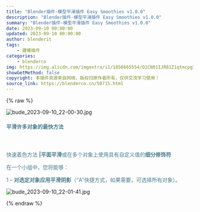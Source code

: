```yaml
---
title: "Blender插件-模型平滑插件 Easy Smoothies v1.0.0"
description: "Blender插件-模型平滑插件 Easy Smoothies v1.0.0"
summary: "Blender插件-模型平滑插件 Easy Smoothies v1.0.0"
date: 2023-09-10 00:00:00
updated: 2023-09-10 00:00:00
author: blenderit
tags: 
    - 建模插件
categories:
    - blenderco
img: https://img.alicdn.com/imgextra/i1/1856665554/O1CN01IJR81Z1qtmcpg18pz_!!1856665554.jpg
showGetMethod: false
copyright: 本插件资源来自网络，版权归原作者所有，仅供交流学习使用！
source_link: https://blenderco.cn/50715.html
---
```


{% raw %}
<p><img class="aligncenter" src="https://img.alicdn.com/imgextra/i1/1856665554/O1CN01IJR81Z1qtmcpg18pz_!!1856665554.jpg" alt="bude_2023-09-10_22-00-30.jpg"></p><h4><span style="color: #4a7b8c;"><b>平滑许多对象的</b>最快方法</span></h4><h4><span style="color: #4a7b8c;"> </span></h4><p><span style="color: #4a7b8c;">快速着色方法 <b>|平面平滑</b>或在多个对象上使用具有自定义值的<b>细分修饰符</b></span></p><p><span style="color: #4a7b8c;">在一个小组中，您将能够：</span></p><p><span style="color: #4a7b8c;">1 – <b>对选定对象应用平滑阴影</b>（“A”快捷方式，如果需要，可选择所有对象）。</span></p><p><img src="https://img.alicdn.com/imgextra/i4/1856665554/O1CN01aDdA6w1qtmcpf7kod_!!1856665554.jpg" alt="bude_2023-09-10_22-01-41.jpg"></p>
<div style="display: none">blenderco</div>
{% endraw %}